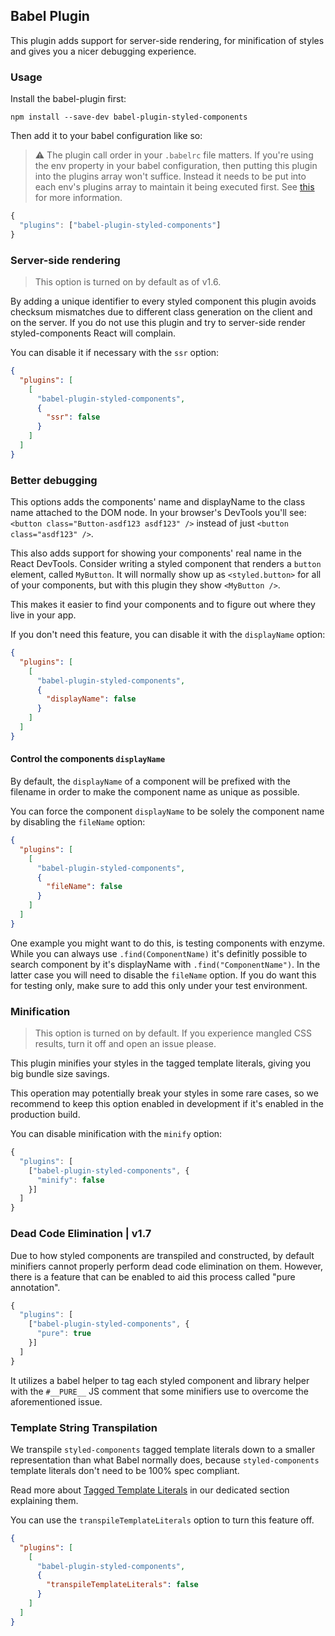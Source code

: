 ## Babel Plugin

This plugin adds support for server-side rendering, for minification of styles and gives you a nicer debugging experience.

### Usage

Install the babel-plugin first:

```
npm install --save-dev babel-plugin-styled-components
```

Then add it to your babel configuration like so:

> ⚠️ The plugin call order in your `.babelrc` file matters. If you're using the env property in your babel configuration, then putting this plugin into the plugins array won't suffice. Instead it needs to be put into each env's plugins array to maintain it being executed first. See [this](https://github.com/styled-components/babel-plugin-styled-components/issues/78) for more information.

```js
{
  "plugins": ["babel-plugin-styled-components"]
}
```

### Server-side rendering

> This option is turned on by default as of v1.6.

By adding a unique identifier to every styled component this plugin avoids checksum mismatches due to different class generation on the client and on the server. If you do not use this plugin and try to server-side render styled-components React will complain.

You can disable it if necessary with the `ssr` option:

```json
{
  "plugins": [
    [
      "babel-plugin-styled-components",
      {
        "ssr": false
      }
    ]
  ]
}
```

### Better debugging

This options adds the components' name and displayName to the class name attached to the DOM node. In your browser's DevTools you'll see: `<button class="Button-asdf123 asdf123" />` instead of just `<button class="asdf123" />`.

This also adds support for showing your components' real name in the React DevTools. Consider writing a styled component that renders a `button` element, called `MyButton`. It will normally show up as `<styled.button>` for all of your components, but with this plugin they show `<MyButton />`.

This makes it easier to find your components and to figure out where they live in your app.

If you don't need this feature, you can disable it with the `displayName` option:

```json
{
  "plugins": [
    [
      "babel-plugin-styled-components",
      {
        "displayName": false
      }
    ]
  ]
}
```

#### Control the components `displayName`

By default, the `displayName` of a component will be prefixed with the filename in order to make the component name as unique as possible.

You can force the component `displayName` to be solely the component name by disabling the `fileName` option:

```json
{
  "plugins": [
    [
      "babel-plugin-styled-components",
      {
        "fileName": false
      }
    ]
  ]
}
```

One example you might want to do this, is testing components with enzyme. While you can always use `.find(ComponentName)` it's definitly possible to search component by it's displayName with `.find("ComponentName")`. In the latter case you will need to disable the `fileName` option. If you do want this for testing only, make sure to add this only under your test environment.

### Minification

> This option is turned on by default. If you experience mangled CSS
> results, turn it off and open an issue please.

This plugin minifies your styles in the tagged template literals, giving you big bundle size savings.

This operation may potentially break your styles in some rare cases, so we recommend to keep this option enabled in development if it's enabled in the production build.

You can disable minification with the `minify` option:

```js
{
  "plugins": [
    ["babel-plugin-styled-components", {
      "minify": false
    }]
  ]
}
```

### Dead Code Elimination | v1.7

Due to how styled components are transpiled and constructed, by default minifiers cannot properly perform dead code elimination on them. However, there is a feature that can be enabled to aid this process called "pure annotation".

```js
{
  "plugins": [
    ["babel-plugin-styled-components", {
      "pure": true
    }]
  ]
}
```

It utilizes a babel helper to tag each styled component and library helper with the `#__PURE__` JS comment that some minifiers use to overcome the aforementioned issue.

### Template String Transpilation

We transpile `styled-components` tagged template literals down to a smaller representation than what Babel normally does, because `styled-components` template literals don't need to be 100% spec compliant.

Read more about [Tagged Template Literals](/docs/advanced#tagged-template-literals) in
our dedicated section explaining them.

You can use the `transpileTemplateLiterals` option to turn this feature off.

```json
{
  "plugins": [
    [
      "babel-plugin-styled-components",
      {
        "transpileTemplateLiterals": false
      }
    ]
  ]
}
```

